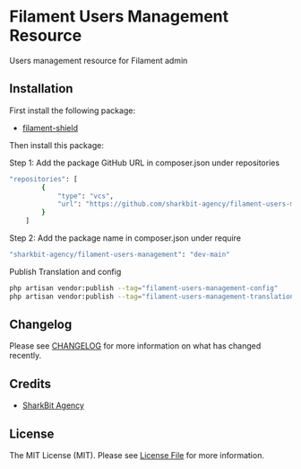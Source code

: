 # Filament Users Management Resource

Users management resource for Filament admin

## Installation

First install the following package:

- [filament-shield](https://github.com/bezhansalleh/filament-shield)

Then install this package:

Step 1: Add the package GitHub URL in composer.json under repositories

```bash
"repositories": [
        {
            "type": "vcs",
            "url": "https://github.com/sharkbit-agency/filament-users-management.git"
        }
    ]
```
Step 2: Add the package name in composer.json under require

```bash
"sharkbit-agency/filament-users-management": "dev-main"
```

Publish Translation and config

```bash
php artisan vendor:publish --tag="filament-users-management-config"
php artisan vendor:publish --tag="filament-users-management-translations"
```

## Changelog

Please see [CHANGELOG](CHANGELOG.md) for more information on what has changed recently.

## Credits

- [SharkBit Agency](https://github.com/sharkbit-agency)

## License

The MIT License (MIT). Please see [License File](LICENSE.md) for more information.
